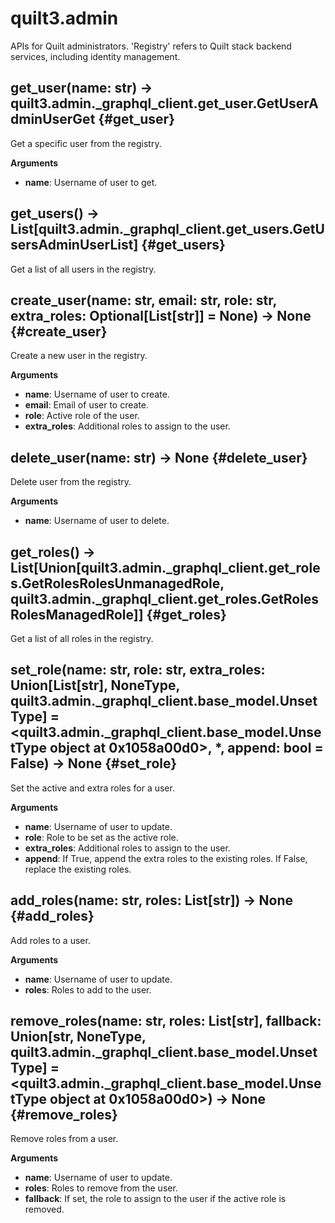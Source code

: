 
# quilt3.admin
APIs for Quilt administrators. 'Registry' refers to Quilt stack backend services, including identity management.

## get\_user(name: str) -> quilt3.admin.\_graphql\_client.get\_user.GetUserAdminUserGet  {#get\_user}

Get a specific user from the registry.

__Arguments__

* __name__:  Username of user to get.


## get\_users() -> List[quilt3.admin.\_graphql\_client.get\_users.GetUsersAdminUserList]  {#get\_users}

Get a list of all users in the registry.


## create\_user(name: str, email: str, role: str, extra\_roles: Optional[List[str]] = None) -> None  {#create\_user}

Create a new user in the registry.

__Arguments__

* __name__:  Username of user to create.
* __email__:  Email of user to create.
* __role__:  Active role of the user.
* __extra_roles__:  Additional roles to assign to the user.


## delete\_user(name: str) -> None  {#delete\_user}

Delete user from the registry.

__Arguments__

* __name__:  Username of user to delete.


## get\_roles() -> List[Union[quilt3.admin.\_graphql\_client.get\_roles.GetRolesRolesUnmanagedRole, quilt3.admin.\_graphql\_client.get\_roles.GetRolesRolesManagedRole]]  {#get\_roles}

Get a list of all roles in the registry.


## set\_role(name: str, role: str, extra\_roles: Union[List[str], NoneType, quilt3.admin.\_graphql\_client.base\_model.UnsetType] = <quilt3.admin.\_graphql\_client.base\_model.UnsetType object at 0x1058a00d0>, \*, append: bool = False) -> None  {#set\_role}

Set the active and extra roles for a user.

__Arguments__

* __name__:  Username of user to update.
* __role__:  Role to be set as the active role.
* __extra_roles__:  Additional roles to assign to the user.
* __append__:  If True, append the extra roles to the existing roles. If False, replace the existing roles.


## add\_roles(name: str, roles: List[str]) -> None  {#add\_roles}

Add roles to a user.

__Arguments__

* __name__:  Username of user to update.
* __roles__:  Roles to add to the user.


## remove\_roles(name: str, roles: List[str], fallback: Union[str, NoneType, quilt3.admin.\_graphql\_client.base\_model.UnsetType] = <quilt3.admin.\_graphql\_client.base\_model.UnsetType object at 0x1058a00d0>) -> None  {#remove\_roles}

Remove roles from a user.

__Arguments__

* __name__:  Username of user to update.
* __roles__:  Roles to remove from the user.
* __fallback__:  If set, the role to assign to the user if the active role is removed.

